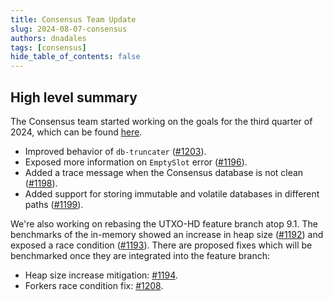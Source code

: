 ```yaml
---
title: Consensus Team Update
slug: 2024-08-07-consensus
authors: dnadales
tags: [consensus]
hide_table_of_contents: false
---
```


## High level summary

The Consensus team started working on the goals for the third quarter of 2024, which can be found [here](https://github.com/IntersectMBO/ouroboros-consensus/milestone/4).


- Improved behavior of `db-truncater` ([#1203](https://github.com/IntersectMBO/ouroboros-consensus/pull/1203)).
- Exposed more information on `EmptySlot` error ([#1196](https://github.com/IntersectMBO/ouroboros-consensus/pull/1196)).
- Added a trace message when the Consensus database is not clean ([#1198](https://github.com/IntersectMBO/ouroboros-consensus/pull/1198)).
- Added support for storing immutable and volatile databases in different paths ([#1199](https://github.com/IntersectMBO/ouroboros-consensus/pull/1199)).

We're also working on rebasing the UTXO-HD feature branch atop 9.1. The benchmarks of the in-memory showed an increase in heap size ([#1192](https://github.com/IntersectMBO/ouroboros-consensus/issues/1192)) and exposed a race condition ([#1193](https://github.com/IntersectMBO/ouroboros-consensus/issues/1193)). There are proposed fixes which will be benchmarked once they are integrated into the feature branch:
- Heap size increase mitigation: [#1194](https://github.com/IntersectMBO/ouroboros-consensus/pull/1194).
- Forkers race condition fix: [#1208](https://github.com/IntersectMBO/ouroboros-consensus/pull/1208).
